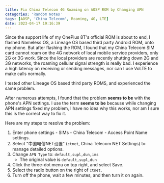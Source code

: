 ```yaml
---
title: Fix China Telecom 4G Roaming on AOSP ROM by Changing APN
categories: 'Random Notes'
tags: [AOSP, 'China Telecom', Roaming, 4G, LTE]
date: 2023-04-17 19:16:39
---
```


Since the support life of my OnePlus 8T's official ROM is about to end, I
flashed Nameless OS, a Lineage OS based third party Android ROM, onto my phone.
But after flashing the ROM, I found that my China Telecom SIM card cannot roam
on the 4G network of local mobile service providers, only 2G or 3G work. Since
the local providers are recently shutting down 2G and 3G networks, the roaming
cellular signal strength is really bad. I experience a high latency on receiving
or sending messages, nor can I use VoLTE to make calls normally.

I tested other Lineage OS based third party ROMS, and experienced the same
problem.

After numerous attempts, I found that the problem **seems to be** with the
phone's APN settings. I use the term **seems to be** because while changing APN
settings fixed my problem, I have no idea why this works, nor am I sure this is
the correct way to fix it.

Here are my steps to resolve the problem:

1. Enter phone settings - SIMs - China Telecom - Access Point Name settings.
2. Select "中国电信NET设置" (`ctnet`, China Telecom NET Settings) to manage
   detailed options.
3. Change `APN Type` to: `default,supl,dun,ims`
    - The original value is `default,supl,dun`
4. Click the three-dot menu on top right, and select Save.
5. Select the radio button on the right of `ctnet`.
6. Turn off the phone, wait a few minutes, and then turn it on again.

